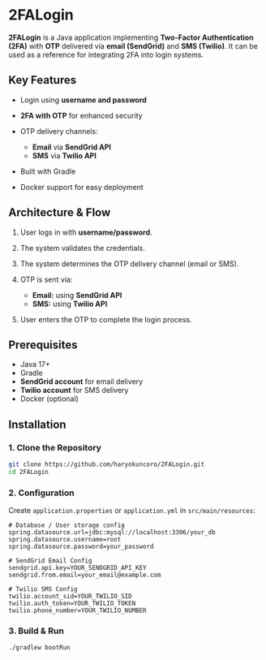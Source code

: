 # 2FALogin

**2FALogin** is a Java application implementing **Two-Factor Authentication (2FA)** with **OTP** delivered via **email (SendGrid)** and **SMS (Twilio)**. It can be used as a reference for integrating 2FA into login systems.

## Key Features

* Login using **username and password**
* **2FA with OTP** for enhanced security
* OTP delivery channels:

  * **Email** via **SendGrid API**
  * **SMS** via **Twilio API**
* Built with Gradle
* Docker support for easy deployment

## Architecture & Flow

1. User logs in with **username/password**.
2. The system validates the credentials.
3. The system determines the OTP delivery channel (email or SMS).
4. OTP is sent via:

   * **Email:** using **SendGrid API**
   * **SMS:** using **Twilio API**
5. User enters the OTP to complete the login process.

## Prerequisites

* Java 17+
* Gradle
* **SendGrid account** for email delivery
* **Twilio account** for SMS delivery
* Docker (optional)

## Installation

### 1. Clone the Repository

```bash
git clone https://github.com/haryokuncoro/2FALogin.git
cd 2FALogin
```

### 2. Configuration

Create `application.properties` or `application.yml` in `src/main/resources`:

```properties
# Database / User storage config
spring.datasource.url=jdbc:mysql://localhost:3306/your_db
spring.datasource.username=root
spring.datasource.password=your_password

# SendGrid Email Config
sendgrid.api.key=YOUR_SENDGRID_API_KEY
sendgrid.from.email=your_email@example.com

# Twilio SMS Config
twilio.account_sid=YOUR_TWILIO_SID
twilio.auth_token=YOUR_TWILIO_TOKEN
twilio.phone_number=YOUR_TWILIO_NUMBER
```

### 3. Build & Run

```bash
./gradlew bootRun
```

